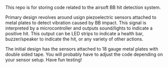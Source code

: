 This repo is for storing code related to the airsoft BB hit detection system.

Primary design revolves around usign piezoelectric sensors attached to metal plates to detect vibration caused by BB impact. This signal is interpreted by a microcontroller and outputs sound/lights to indicate a positive hit. This output can be LED strips to indicate a health bar, buzzer/speaker to indicate the hit, or any variety of other actions.

The initial design has the sensors attached to 18 gauge metal plates with double sided tape. You will probably have to adjust the code depending on your sensor setup. Have fun testing!
